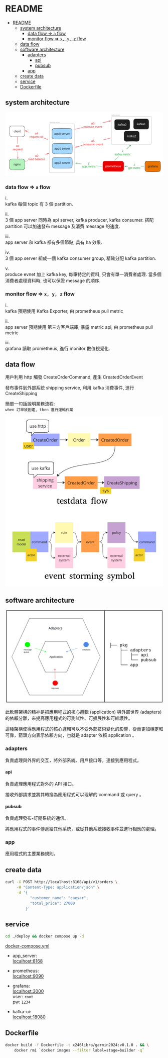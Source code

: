 # README

- [README](#readme)
    - [system architecture](#system-architecture)
        - [data flow =\> `a` flow](#data-flow--a-flow)
        - [monitor flow =\> `x, y, z` flow](#monitor-flow--x-y-z-flow)
    - [data flow](#data-flow)
    - [software architecture](#software-architecture)
        - [adapters](#adapters)
            - [api](#api)
            - [pubsub](#pubsub)
        - [app](#app)
    - [create data](#create-data)
    - [service](#service)
    - [Dockerfile](#dockerfile)

## system architecture

![system_architecture](asset/system_architecture.png)

### data flow => `a` flow

i.  
kafka 每個 topic 有 3 個 partition.

ii.  
3 個 app server 同時為 api server, kafka producer, kafka consumer. 搭配 partition 可以加速發布 message 及消費 message 的速度.

iii.  
app server 和 kafka 都有多個節點, 具有 ha 效果.

iv.  
3 個 app server 組成一個 kafka consumer group, 精確分配 kafka partition.

v.  
produce evnet 加上 kafka key, 每筆特定的資料, 只會有單一消費者處理. 當多個消費者處理資料時, 也可以保證 message 的順序.

### monitor flow => `x, y, z` flow

i.  
kafka 預期使用 Kafka Exporter, 由 prometheus pull metric

ii.  
app server 預期使用 第三方客戶端庫, 暴露 metric api, 由 prometheus pull metric

iii.  
grafana 讀取 prometheus, 進行 monitor 數值視覺化.

## data flow

用戶利用 http 觸發 CreateOrderCommand, 產生 CreatedOrderEvent

發布事件到外部系統 shipping service, 利用 kafka 消費事件, 進行 CreateShipping

簡單一句話說明業務流程:  
`when 訂單被創建, then 進行運輸作業`

![data_flow](asset/data_flow.png)

## software architecture

![software architecture](asset/software_architecture.png)

此軟體架構的精神是把應用程式的核心邏輯 (application) 與外部世界 (adapters) 的依賴分離，來提高應用程式的可測試性、可擴展性和可維護性。

這種架構使得應用程式的核心邏輯可以不受外部技術變化的影響，從而更加穩定和可靠，箭頭方向表示依賴方向，也就是 adapter 依賴 application 。

### adapters

負責處理與外界的交互，將外部系統、用戶接口等，連接到應用程式。

#### api

負責處理應用程式對外的 API 接口。

接收外部請求並將其轉換為應用程式可以理解的 command 或 query 。

#### pubsub

負責處理發布-訂閱系統的通信。

將應用程式的事件傳遞給其他系統，或從其他系統接收事件並進行相應的處理。

### app

應用程式的主要業務規則。

## create data

```bash
curl -X POST http://localhost:8168/api/v1/orders \
     -H "Content-Type: application/json" \
     -d '{
           "customer_name": "caesar",
           "total_price": 27000
         }'
```

## service

```bash
cd ./deploy && docker compose up -d
```

[docker-compose.yml](deploy/docker-compose.yml)

- app_server:  
  <localhost:8168>

- prometheus:  
  <localhost:9090>

- grafana:  
  <localhost:3000>  
  user: `root`  
  pw: `1234`

- kafka-ui:  
  <localhost:18080>

## Dockerfile

```bash
docker build -f Dockerfile -t x246libra/garmin2024:v0.1.0 . && \
    docker rmi `docker images --filter label=stage=builder -q`
```